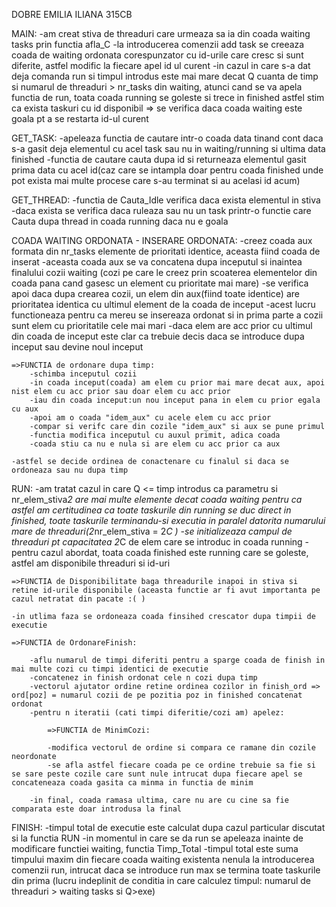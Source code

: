 DOBRE EMILIA ILIANA 315CB

MAIN:
    -am creat stiva de threaduri care urmeaza sa ia din coada waiting tasks prin functia afla_C
    -la introducerea comenzii add task se creeaza coada de waiting ordonata corespunzator cu id-urile care cresc si sunt diferite, astfel modific la fiecare apel id ul curent
    -in cazul in care s-a dat deja comanda run si timpul introdus este mai mare decat Q cuanta de timp si numarul de threaduri > nr_tasks din waiting, atunci cand se va apela functia de run, toata coada running se goleste si trece in finished astfel stim ca exista taskuri cu id disponibil => se verifica daca coada waiting este goala pt a se restarta id-ul curent



GET_TASK:
    -apeleaza functia de cautare intr-o coada data tinand cont daca s-a gasit deja elementul cu acel task sau nu in waiting/running si ultima data finished
    -functia de cautare cauta dupa id si returneaza elementul gasit prima data cu acel id(caz care se intampla doar pentru coada finished unde pot exista mai multe procese care s-au terminat si au acelasi id acum)



GET_THREAD:
    -functia de Cauta_Idle verifica daca exista elementul in stiva
    -daca exista se verifica daca ruleaza sau nu un task printr-o functie care Cauta dupa thread in coada running daca nu e goala



COADA WAITING ORDONATA - INSERARE ORDONATA:
    -creez coada aux formata din nr_tasks elemente de prioritati identice, aceasta fiind coada de inserat
    -aceasta coada aux se va concatena dupa inceputul si inaintea finalului cozii waiting (cozi pe care le creez prin scoaterea elementelor din coada pana cand gasesc un element cu prioritate mai mare)
    -se verifica apoi daca dupa crearea cozii, un elem din aux(fiind toate identice) are prioritatea identica cu ultimul element de la coada de inceput
    -acest lucru functioneaza pentru ca mereu se insereaza ordonat si in prima parte a cozii sunt elem cu prioritatile cele mai mari
    -daca elem are acc prior cu ultimul din coada de inceput este clar ca trebuie decis daca se introduce dupa inceput sau devine noul inceput
    
    =>FUNCTIA de ordonare dupa timp:
        -schimba inceputul cozii
        -in coada inceput(coada) am elem cu prior mai mare decat aux, apoi nist elem cu acc prior sau doar elem cu acc prior
        -iau din coada inceput:un nou inceput pana in elem cu prior egala cu aux
        -apoi am o coada "idem_aux" cu acele elem cu acc prior
        -compar si verifc care din cozile "idem_aux" si aux se pune primul
        -functia modifica inceputul cu auxul primit, adica coada
        -coada stiu ca nu e nula si are elem cu acc prior ca aux

    -astfel se decide ordinea de conactenare cu finalul si daca se ordoneaza sau nu dupa timp


RUN:
    -am tratat cazul in care Q <= timp introdus ca parametru si nr_elem_stiva*2 are mai multe elemente decat coada waiting pentru ca astfel am certitudinea ca toate taskurile din running se duc direct in finished, toate taskurile terminandu-si executia in paralel datorita numarului mare de threaduri(2*nr_elem_stiva = 2*C ) 
    -se initializeaza campul de threaduri pt capacitatea 2*C de elem care se introduc in coada running 
    -pentru cazul abordat, toata coada finished este running care se goleste, astfel am disponibile threaduri si id-uri

    =>FUNCTIA de Disponibilitate baga threadurile inapoi in stiva si retine id-urile disponibile (aceasta functie ar fi avut importanta pe cazul netratat din pacate :( )
    
    -in utlima faza se ordoneaza coada finsihed crescator dupa timpii de executie

    =>FUNCTIA de OrdonareFinish:

        -aflu numarul de timpi diferiti pentru a sparge coada de finish in mai multe cozi cu timpi identici de executie
        -concatenez in finish ordonat cele n cozi dupa timp
        -vectorul ajutator ordine retine ordinea cozilor in finish_ord => ord[poz] = numarul cozii de pe pozitia poz in finished concatenat ordonat
        -pentru n iteratii (cati timpi diferitie/cozi am) apelez:

            =>FUNCTIA de MinimCozi:

            -modifica vectorul de ordine si compara ce ramane din cozile neordonate
            -se afla astfel fiecare coada pe ce ordine trebuie sa fie si se sare peste cozile care sunt nule intrucat dupa fiecare apel se concateneaza coada gasita ca minma in functia de minim

        -in final, coada ramasa ultima, care nu are cu cine sa fie comparata este doar introdusa la final


FINISH:
    -timpul total de executie este calculat dupa cazul particular discutat si la functia RUN
    -in momentul in care se da run se apeleaza inainte de modificare functiei waiting, functia Timp_Total
    -timpul total este suma timpului maxim din fiecare coada waiting existenta nenula la introducerea comenzii run, intrucat daca se introduce run max se termina toate taskurile din prima (lucru indeplinit de conditia in care calculez timpul: numarul de threaduri > waiting tasks si Q>exe)


